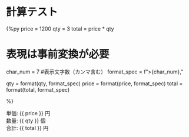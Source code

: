 # 計算テスト

{%py
price = 1200
qty = 3
total = price * qty


# 表現は事前変換が必要
char_num = 7 #表示文字数（カンマ含む）
format_spec = f">{char_num},"

qty =   format(qty, format_spec)
price = format(price, format_spec)
total = format(total, format_spec)

%}

単価: {{ price }} 円  
数量: {{ qty }} 個  
合計: {{ total  }} 円
